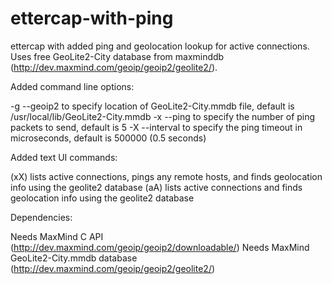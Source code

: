 ettercap-with-ping
==================

ettercap with added ping and geolocation lookup for active connections. Uses free GeoLite2-City database from maxminddb (http://dev.maxmind.com/geoip/geoip2/geolite2/).

Added command line options:

-g --geoip2 <file>   to specify location of GeoLite2-City.mmdb file, default is /usr/local/lib/GeoLite2-City.mmdb
-x --ping <count>    to specify the number of ping packets to send, default is 5
-X --interval <usec> to specify the ping timeout in microseconds, default is 500000 (0.5 seconds)

Added text UI commands:

(xX) lists active connections, pings any remote hosts, and finds geolocation info using the geolite2 database
(aA) lists active connections and finds geolocation info using the geolite2 database

Dependencies:

Needs MaxMind C API (http://dev.maxmind.com/geoip/geoip2/downloadable/)
Needs MaxMind GeoLite2-City.mmdb database (http://dev.maxmind.com/geoip/geoip2/geolite2/)

